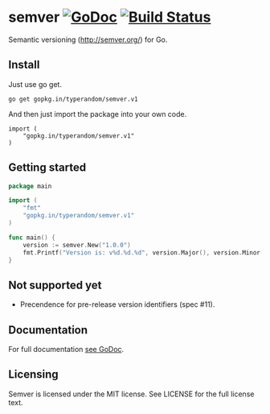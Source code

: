 # semver [![GoDoc](https://godoc.org/github.com/typerandom/semver?status.png)](http://godoc.org/github.com/typerandom/semver) [![Build Status](https://travis-ci.org/typerandom/semver.svg?branch=master)](https://travis-ci.org/typerandom/semver)

Semantic versioning (http://semver.org/) for Go.

## Install

Just use go get.

    go get gopkg.in/typerandom/semver.v1
    
And then just import the package into your own code.

    import (
        "gopkg.in/typerandom/semver.v1"
    )

## Getting started

```go
package main

import (
	"fmt"
	"gopkg.in/typerandom/semver.v1"
)

func main() {
	version := semver.New("1.0.0")
	fmt.Printf("Version is: v%d.%d.%d", version.Major(), version.Minor(), version.Patch())
}
```

## Not supported yet

* Precendence for pre-release version identifiers (spec #11).

## Documentation

For full documentation [see GoDoc](https://godoc.org/github.com/typerandom/semver).

## Licensing

Semver is licensed under the MIT license. See LICENSE for the full license text.